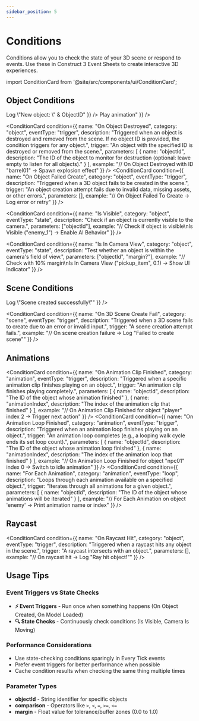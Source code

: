 ```yaml
---
sidebar_position: 5
---
```


# Conditions

Conditions allow you to check the state of your 3D scene or respond to events. Use these in Construct 3 Event Sheets to create interactive 3D experiences.

import ConditionCard from '@site/src/components/ui/ConditionCard';

## Object Conditions

<div className="conditionsGrid">
  <ConditionCard 
    condition={{
      name: "On Object Created",
      category: "object",
      eventType: "trigger",
      description: "Triggered when a new 3D object is successfully created in the scene.",
      trigger: "A new object is spawned or created",
      parameters: [
        { name: "objectId", description: "Object Id to check whether created" }
      ],
      example: "// On Object Created With Id \"hero\" -> Log \"New object: \" & ObjectID"
    }}
  />
  <ConditionCard 
  condition={{
    name: "Is Object Loaded In Scene",
    category: "object",
    eventType: "state",
    description: "Returns true if the object with the specified ID is currently loaded in the scene.",
    trigger: "Checks whether a specific object is present in the scene.",
    parameters: [
      { name: "objectId", description: "The ID of the object to check for presence in the scene." }
    ],
    example: "// If Object with Id \"enemyBoss\" is loaded -> Play animation"
  }}
/>

  <ConditionCard 
  condition={{
    name: "On Object Destroyed",
    category: "object",
    eventType: "trigger",
    description: "Triggered when an object is destroyed and removed from the scene. If no object ID is provided, the condition triggers for any object.",
    trigger: "An object with the specified ID is destroyed or removed from the scene.",
    parameters: [
      { name: "objectId", description: "The ID of the object to monitor for destruction (optional: leave empty to listen for all objects)." }
    ],
    example: "// On Object Destroyed with ID \"barrel01\" -> Spawn explosion effect"
  }}
/>
<ConditionCard 
  condition={{
    name: "On Object Failed Create",
    category: "object",
    eventType: "trigger",
    description: "Triggered when a 3D object fails to be created in the scene.",
    trigger: "An object creation attempt fails due to invalid data, missing assets, or other errors.",
    parameters: [],
    example: "// On Object Failed To Create -> Log error or retry"
  }}
/>

  
  <ConditionCard 
    condition={{
      name: "Is Visible",
      category: "object",
      eventType: "state",
      description: "Check if an object is currently visible to the camera.",
      parameters: ["objectId"],
      example: "// Check if object is visible\nIs Visible (\"enemy_1\") -> Enable AI Behavior"
    }}
  />
  
  <ConditionCard 
    condition={{
      name: "Is In Camera View",
      category: "object",
      eventType: "state",
      description: "Test whether an object is within the camera's field of view.",
      parameters: ["objectId", "margin?"],
      example: "// Check with 10% margin\nIs In Camera View (\"pickup_item\", 0.1) -> Show UI Indicator"
    }}
  />
</div>

## Scene Conditions

<div className="conditionsGrid">
<ConditionCard 
  condition={{
    name: "On 3D Scene Created",
    category: "scene",
    eventType: "trigger",
    description: "Triggered when a new 3D scene is successfully created.",
    trigger: "A new scene is created and initialized in the engine.",
    example: "// On scene creation -> Log \"Scene created successfully\""
  }}
/>

<ConditionCard 
  condition={{
    name: "On 3D Scene Create Fail",
    category: "scene",
    eventType: "trigger",
    description: "Triggered when a 3D scene fails to create due to an error or invalid input.",
    trigger: "A scene creation attempt fails.",
    example: "// On scene creation failure -> Log \"Failed to create scene\""
  }}
/>

</div>

## Animations

<ConditionCard 
  condition={{
    name: "On Animation Clip Finished",
    category: "animation",
    eventType: "trigger",
    description: "Triggered when a specific animation clip finishes playing on an object.",
    trigger: "An animation clip finishes playing completely.",
    parameters: [
      { name: "objectId", description: "The ID of the object whose animation finished" },
      { name: "animationIndex", description: "The index of the animation clip that finished" }
    ],
    example: "// On Animation Clip Finished for object \"player\" index 2 -> Trigger next action"
  }}
/>
<ConditionCard 
  condition={{
    name: "On Animation Loop Finished",
    category: "animation",
    eventType: "trigger",
    description: "Triggered when an animation loop finishes playing on an object.",
    trigger: "An animation loop completes (e.g., a looping walk cycle ends its set loop count).",
    parameters: [
      { name: "objectId", description: "The ID of the object whose animation loop finished" },
      { name: "animationIndex", description: "The index of the animation loop that finished" }
    ],
    example: "// On Animation Loop Finished for object \"npc01\" index 0 -> Switch to idle animation"
  }}
/>
<ConditionCard 
  condition={{
    name: "For Each Animation",
    category: "animation",
    eventType: "loop",
    description: "Loops through each animation available on a specified object.",
    trigger: "Iterates through all animations for a given object.",
    parameters: [
      { name: "objectId", description: "The ID of the object whose animations will be iterated" }
    ],
    example: "// For Each Animation on object 'enemy' -> Print animation name or index"
  }}
/>

## Raycast
<ConditionCard 
  condition={{
    name: "On Raycast Hit",
    category: "object",
    eventType: "trigger",
    description: "Triggered when a raycast hits any object in the scene.",
    trigger: "A raycast intersects with an object.",
    parameters: [],
    example: "// On raycast hit -> Log \"Ray hit object!\""
  }}
/>


## Usage Tips

### **Event Triggers vs State Checks**
- **⚡ Event Triggers** - Run once when something happens (On Object Created, On Model Loaded)
- **🔍 State Checks** - Continuously check conditions (Is Visible, Camera Is Moving)

### **Performance Considerations**
- Use state-checking conditions sparingly in Every Tick events
- Prefer event triggers for better performance when possible
- Cache condition results when checking the same thing multiple times

### **Parameter Types**
- **objectId** - String identifier for specific objects
- **comparison** - Operators like `>`, `<`, `=`, `>=`, `<=`  
- **margin** - Float value for tolerance/buffer zones (0.0 to 1.0)